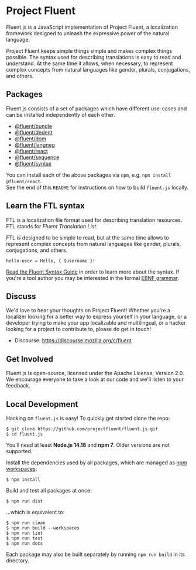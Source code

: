 # Project Fluent

Fluent.js is a JavaScript implementation of Project Fluent, a localization
framework designed to unleash the expressive power of the natural language.

Project Fluent keeps simple things simple and makes complex things possible.
The syntax used for describing translations is easy to read and understand. At
the same time it allows, when necessary, to represent complex concepts from
natural languages like gender, plurals, conjugations, and others.

## Packages

Fluent.js consists of a set of packages which have different use-cases and can
be installed independently of each other.

- [@fluent/bundle](https://github.com/projectfluent/fluent.js/tree/main/fluent-bundle)
- [@fluent/dedent](https://github.com/projectfluent/fluent.js/tree/main/fluent-dedent)
- [@fluent/dom](https://github.com/projectfluent/fluent.js/tree/main/fluent-dom)
- [@fluent/langneg](https://github.com/projectfluent/fluent.js/tree/main/fluent-langneg)
- [@fluent/react](https://github.com/projectfluent/fluent.js/tree/main/fluent-react)
- [@fluent/sequence](https://github.com/projectfluent/fluent.js/tree/main/fluent-sequence)
- [@fluent/syntax](https://github.com/projectfluent/fluent.js/tree/main/fluent-syntax)

You can install each of the above packages via `npm`, e.g. `npm install @fluent/react`.  
See the end of this `README` for instructions on how to build `fluent.js` locally.

## Learn the FTL syntax

FTL is a localization file format used for describing translation resources.
FTL stands for _Fluent Translation List_.

FTL is designed to be simple to read, but at the same time allows to represent
complex concepts from natural languages like gender, plurals, conjugations,
and others.

    hello-user = Hello, { $username }!

[Read the Fluent Syntax Guide][] in order to learn more about the syntax. If
you're a tool author you may be interested in the formal [EBNF grammar][].

[read the fluent syntax guide]: https://projectfluent.org/fluent/guide/
[ebnf grammar]: https://github.com/projectfluent/fluent/tree/master/spec

## Discuss

We'd love to hear your thoughts on Project Fluent! Whether you're a localizer looking
for a better way to express yourself in your language, or a developer trying to
make your app localizable and multilingual, or a hacker looking for a project
to contribute to, please do get in touch!

- Discourse: https://discourse.mozilla.org/c/fluent

## Get Involved

Fluent.js is open-source, licensed under the Apache License, Version 2.0. We
encourage everyone to take a look at our code and we'll listen to your
feedback.

## Local Development

Hacking on `fluent.js` is easy! To quickly get started clone the repo:

    $ git clone https://github.com/projectfluent/fluent.js.git
    $ cd fluent.js

You'll need at least **Node.js 14.18** and **npm 7**.
Older versions are not supported.

Install the dependencies used by all packages, which are managed as
[npm workspaces](https://docs.npmjs.com/cli/v7/using-npm/workspaces):

    $ npm install

Build and test all packages at once:

    $ npm run dist

…which is equivalent to:

    $ npm run clean
    $ npm run build --workspaces
    $ npm run lint
    $ npm run test
    $ npm run docs

Each package may also be built separately by running `npm run build` in
its directory.
